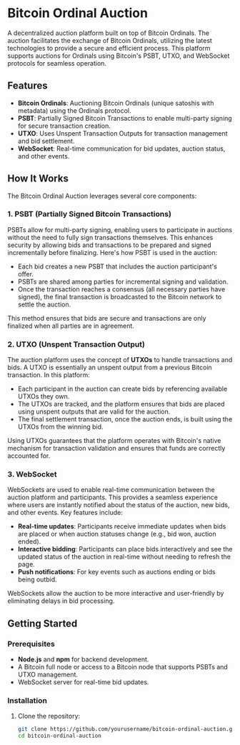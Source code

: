 # Bitcoin Ordinal Auction

A decentralized auction platform built on top of Bitcoin Ordinals. The auction facilitates the exchange of Bitcoin Ordinals, utilizing the latest technologies to provide a secure and efficient process. This platform supports auctions for Ordinals using Bitcoin's PSBT, UTXO, and WebSocket protocols for seamless operation.

## Features

- **Bitcoin Ordinals**: Auctioning Bitcoin Ordinals (unique satoshis with metadata) using the Ordinals protocol.
- **PSBT**: Partially Signed Bitcoin Transactions to enable multi-party signing for secure transaction creation.
- **UTXO**: Uses Unspent Transaction Outputs for transaction management and bid settlement.
- **WebSocket**: Real-time communication for bid updates, auction status, and other events.

## How It Works

The Bitcoin Ordinal Auction leverages several core components:

### 1. **PSBT (Partially Signed Bitcoin Transactions)**

PSBTs allow for multi-party signing, enabling users to participate in auctions without the need to fully sign transactions themselves. This enhances security by allowing bids and transactions to be prepared and signed incrementally before finalizing. Here's how PSBT is used in the auction:

- Each bid creates a new PSBT that includes the auction participant's offer.
- PSBTs are shared among parties for incremental signing and validation.
- Once the transaction reaches a consensus (all necessary parties have signed), the final transaction is broadcasted to the Bitcoin network to settle the auction.

This method ensures that bids are secure and transactions are only finalized when all parties are in agreement.

### 2. **UTXO (Unspent Transaction Output)**

The auction platform uses the concept of **UTXOs** to handle transactions and bids. A UTXO is essentially an unspent output from a previous Bitcoin transaction. In this platform:

- Each participant in the auction can create bids by referencing available UTXOs they own.
- The UTXOs are tracked, and the platform ensures that bids are placed using unspent outputs that are valid for the auction.
- The final settlement transaction, once the auction ends, is built using the UTXOs from the winning bid.

Using UTXOs guarantees that the platform operates with Bitcoin's native mechanism for transaction validation and ensures that funds are correctly accounted for.

### 3. **WebSocket** 

WebSockets are used to enable real-time communication between the auction platform and participants. This provides a seamless experience where users are instantly notified about the status of the auction, new bids, and other events. Key features include:

- **Real-time updates**: Participants receive immediate updates when bids are placed or when auction statuses change (e.g., bid won, auction ended).
- **Interactive bidding**: Participants can place bids interactively and see the updated status of the auction in real-time without needing to refresh the page.
- **Push notifications**: For key events such as auctions ending or bids being outbid.

WebSockets allow the auction to be more interactive and user-friendly by eliminating delays in bid processing.

## Getting Started

### Prerequisites

- **Node.js** and **npm** for backend development.
- A Bitcoin full node or access to a Bitcoin node that supports PSBTs and UTXO management.
- WebSocket server for real-time bid updates.

### Installation

1. Clone the repository:
   ```bash
   git clone https://github.com/yourusername/bitcoin-ordinal-auction.git
   cd bitcoin-ordinal-auction
